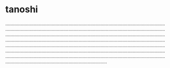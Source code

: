 # tanoshi
...................................................................................................................................................................................................................................................................................................................................................................................................................................................................................................................................................................................................................................................................................................................................................................................................................................................................................................................................................................................